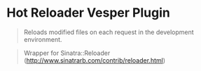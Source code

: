 Hot Reloader Vesper Plugin
==========================
> Reloads modified files on each request in the development environment.

> Wrapper for Sinatra::Reloader (http://www.sinatrarb.com/contrib/reloader.html)